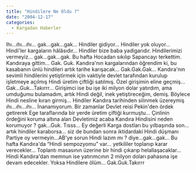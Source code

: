 ```yaml
---
title: "Hindilere Ne Oldu ?"
date: "2004-12-17"
categories: 
  - Kargadan Haberler
---
```


Ihı...ıhı...ıhı... gak...gak...gak... Hindiler gidiyor... Hindiler yok oluyor... Hindi'ler kargaların hâlâsıdır... Hindiler bize baba yadigarıdır. Hindilerimizi vermeyiz... gak...gak...gak. Bu hafta Hocadan sıkılıp Sapancayı terkettim. Kandıraya gittim... Gak. Guk. Kandıra'nın kargalarından öğrendim ki, bu kasabanın ünlü hindileri artık tarihe karışacak... Gak.Gak.Gak... Kandıra'nın sevimli hindilerini yetiştirmek için vaktiyle devlet tarafından kurulup işletmeye açılmış Hindi üretim çiftliği satılmış. Özel girişimin eline geçmiş... Gak...Guk...Takırrr... Girişimci ise bu işe iki milyon dolar yatırdım, ama umduğumu bulamadım, artık Hindi değil, inek yetiştireceğim, demiş. Böylece Hindi nesline kıran girmiş... Hindiler Kandıra tarihinden silinmek üzereymiş ıhı...ıhı...ıhı... İnanamıyorum. Bir zamanlar Devlet reisi Pekin'den ördek getirerek Ege taraflarında bir yerde üretim çiftiği kurmuştu... Çinlinin ördeğini koruma altına alan Devletimiz acaba Kandıra Hindisini neden korumuyor ? gak...Guk. Tısss... Ey değerli Karga dostları bu yılbaşında son... artık hindiler karaborsa... siz de bundan sonra iktidardaki Hindi düşmanı Partiye oy vermeyin...AB'ye sorun Hindi lazım mı ? diye...gak...gak... Bu hafta Kandıra'da “Hindi sempozyomu” var... yetkililer toplanıp karar verecekler... Toplantı masasının üzerine bir hindi çıkarıp helallaşacaklar... Hindi Kandıra'dan memnun ise yatırımcının 2 milyon doları pahasına işe devam edecekler. Yoksa Hindilere ölüm... Gak.Guk.Takırrr
